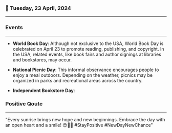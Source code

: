 ### 📅 Tuesday, 23 April, 2024
------
### Events
------
- **World Book Day**: Although not exclusive to the USA, World Book Day is celebrated on April 23 to promote reading, publishing, and copyright. In the USA, related events, like book fairs and author signings at libraries and bookstores, may occur.

- **National Picnic Day**: This informal observance encourages people to enjoy a meal outdoors. Depending on the weather, picnics may be organized in parks and recreational areas across the country.

- **Independent Bookstore Day**:
### Positive Qoute
------
"Every sunrise brings new hope and new beginnings. Embrace the day with an open heart and a smile! 😊🌅✨ #StayPositive #NewDayNewChance"
